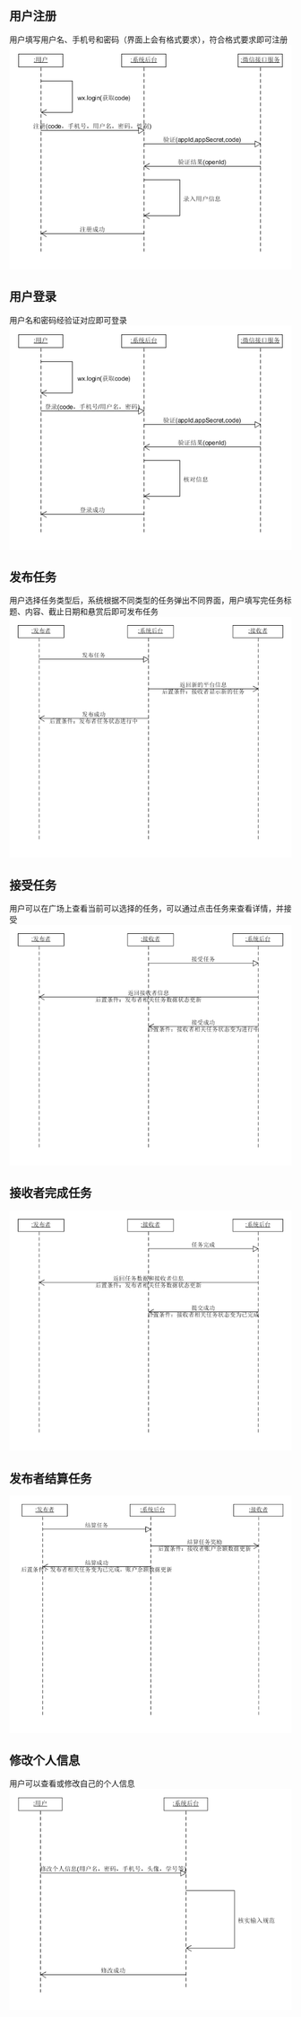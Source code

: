 ## 用户注册
用户填写用户名、手机号和密码（界面上会有格式要求），符合格式要求即可注册  
![用户注册](/images/用户注册.png)  

## 用户登录  
用户名和密码经验证对应即可登录  
![用户登录](/images/用户登录.png)  

## 发布任务  
用户选择任务类型后，系统根据不同类型的任务弹出不同界面，用户填写完任务标题、内容、截止日期和悬赏后即可发布任务  
![发布任务](/images/发布任务.png)  

## 接受任务  
用户可以在广场上查看当前可以选择的任务，可以通过点击任务来查看详情，并接受 
![接受任务](/images/接受任务.png)  

## 接收者完成任务

![接收者完成任务](/images/接收者完成任务.png)

## 发布者结算任务

![发布者结算任务](/images/发布者结算任务.png)

## 修改个人信息  
用户可以查看或修改自己的个人信息  
![修改个人信息](/images/修改个人信息.png)  